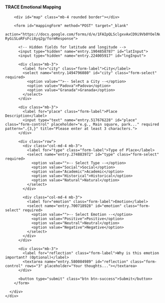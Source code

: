 <!DOCTYPE html>
<html lang="en">
<head>
  <meta charset="UTF-8">
  <title>TRACE Emotional Mapping Form</title>

  <!-- Bootstrap CSS -->
  <link href="https://cdn.jsdelivr.net/npm/bootstrap@5.3.0/dist/css/bootstrap.min.css" rel="stylesheet">

  <!-- Leaflet CSS -->
  <link rel="stylesheet" href="https://unpkg.com/leaflet/dist/leaflet.css" />

  <!-- Leaflet Control Geocoder CSS -->
  <link rel="stylesheet" href="https://unpkg.com/leaflet-control-geocoder/dist/Control.Geocoder.css" />

  <style>
    #map {
      height: 400px;
      width: 100%;
      margin-bottom: 20px;
    }
  </style>
</head>
<body class="bg-light">

  <div class="container mt-5">
    <div class="card shadow-lg">
      <div class="card-header bg-primary text-white">
        <h4 class="mb-0">TRACE Emotional Mapping</h4>
      </div>
      <div class="card-body">

        <div id="map" class="mb-4 rounded border"></div>

        <form id="mappingForm" method="POST" target="_blank"
              action="https://docs.google.com/forms/d/e/1FAIpQLSclgxvAxCD9i9Vb0YOelNukNERuxKP-RyGiSLoRFsFci8yq2g/formResponse">

          <!-- Hidden fields for latitude and longitude -->
          <input type="hidden" name="entry.1904858787" id="latInput">
          <input type="hidden" name="entry.224005917" id="lngInput">

          <div class="mb-3">
            <label for="city" class="form-label">City</label>
            <select name="entry.1494796080" id="city" class="form-select" required>
              <option value="">-- Select a City --</option>
              <option value="Padova">Padova</option>
              <option value="Granada">Granada</option>
            </select>
          </div>

          <div class="mb-3">
            <label for="place" class="form-label">Place Description</label>
            <input type="text" name="entry.517676228" id="place" class="form-control" placeholder="e.g., Main square, park..." required pattern=".{3,}" title="Please enter at least 3 characters.">
          </div>

          <div class="row">
            <div class="col-md-4 mb-3">
              <label for="type" class="form-label">Type of Place</label>
              <select name="entry.274883972" id="type" class="form-select" required>
                <option value="">-- Select Type --</option>
                <option value="Social">Social</option>
                <option value="Academic">Academic</option>
                <option value="Historical">Historical</option>
                <option value="Natural">Natural</option>
              </select>
            </div>

            <div class="col-md-4 mb-3">
              <label for="emotion" class="form-label">Emotion</label>
              <select name="entry.700718928" id="emotion" class="form-select" required>
                <option value="">-- Select Emotion --</option>
                <option value="Positive">Positive</option>
                <option value="Neutral">Neutral</option>
                <option value="Negative">Negative</option>
              </select>
            </div>
          </div>

          <div class="mb-3">
            <label for="reflection" class="form-label">Why is this emotion important? (Optional)</label>
            <textarea name="entry.580084989" id="reflection" class="form-control" rows="3" placeholder="Your thoughts..."></textarea>
          </div>

          <button type="submit" class="btn btn-success">Submit</button>
        </form>

      </div>
    </div>
  </div>

  <!-- Leaflet JS -->
  <script src="https://unpkg.com/leaflet/dist/leaflet.js"></script>

  <!-- Leaflet Control Geocoder JS -->
  <script src="https://unpkg.com/leaflet-control-geocoder/dist/Control.Geocoder.js"></script>

  <!-- Bootstrap JS Bundle -->
  <script src="https://cdn.jsdelivr.net/npm/bootstrap@5.3.0/dist/js/bootstrap.bundle.min.js"></script>

  <script>
    const map = L.map('map').setView([41.9, 12.5], 5);
    L.tileLayer('https://{s}.tile.openstreetmap.org/{z}/{x}/{y}.png', {
      attribution: '&copy; OpenStreetMap contributors'
    }).addTo(map);

    let marker;

    map.on('click', function(e) {
      if (marker) map.removeLayer(marker);
      marker = L.marker(e.latlng).addTo(map);
      document.getElementById('latInput').value = e.latlng.lat;
      document.getElementById('lngInput').value = e.latlng.lng;
    });

    L.Control.geocoder({
      defaultMarkGeocode: false
    })
    .on('markgeocode', function(e) {
      const center = e.geocode.center;
      const bbox = e.geocode.bbox;

      if (marker) map.removeLayer(marker);
      marker = L.marker(center).addTo(map);
      map.fitBounds(bbox);

      document.getElementById('latInput').value = center.lat;
      document.getElementById('lngInput').value = center.lng;
    })
    .addTo(map);

    const form = document.getElementById('mappingForm');
    form.addEventListener('submit', function(e) {
      const lat = document.getElementById('latInput').value.trim();
      const lng = document.getElementById('lngInput').value.trim();
      const place = document.getElementById('place').value.trim();

      if (!lat || !lng) {
        e.preventDefault();
        alert("Please select a location on the map.");
        return;
      }

      document.getElementById('place').value = place;
    });
  </script>

</body>
</html>
